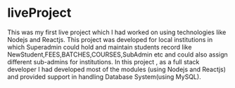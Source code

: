 # liveProject
This was my first live project which I had worked on using technologies like  Nodejs  and Reactjs.
This project was  developed for local institutions in which Superadmin could hold and maintain students
record like NewStudent,FEES,BATCHES,COURSES,SubAdmin etc and could also assign different sub-admins for institutions.
In this project , as a full stack developer I had developed most of the modules (using Nodejs and Reactjs) and provided
support in handling Database System(using MySQL). 
